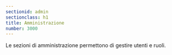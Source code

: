 ```yaml
---
sectionid: admin
sectionclass: h1
title: Amministrazione
number: 3000
---
```

Le sezioni di amministrazione permettono di gestire utenti e ruoli.
